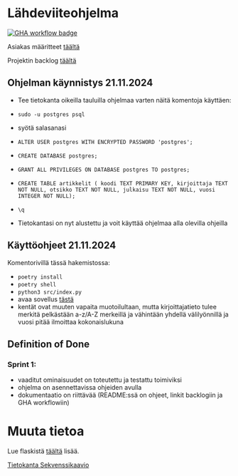 # Lähdeviiteohjelma

[![GHA workflow badge](https://github.com/liitutaulu-42/miniprojekti-liitutaulu-42/workflows/CI/badge.svg)](https://github.com/liitutaulu-42/miniprojekti-liitutaulu-42/actions)

Asiakas määritteet [täältä](https://ohjelmistotuotanto-hy.github.io/speksi/)

Projektin backlog [täältä](https://docs.google.com/spreadsheets/d/1kT_Y4y7KcN3mlNamRc5pwhnNV9R3p1UBAP4W0XShYLs/edit?usp=sharing)

## Ohjelman käynnistys 21.11.2024

- Tee tietokanta oikeilla tauluilla ohjelmaa varten näitä komentoja käyttäen:
- `sudo -u postgres psql`
- syötä salasanasi
- `ALTER USER postgres WITH ENCRYPTED PASSWORD 'postgres';`
- `CREATE DATABASE postgres;`
- `GRANT ALL PRIVILEGES ON DATABASE postgres TO postgres;`
- `CREATE TABLE artikkelit (
  koodi TEXT PRIMARY KEY,
  kirjoittaja TEXT NOT NULL,
  otsikko TEXT NOT NULL,
  julkaisu TEXT NOT NULL,
  vuosi INTEGER NOT NULL);`
- `\q`

- Tietokantasi on nyt alustettu ja voit käyttää ohjelmaa alla olevilla ohjeilla
## Käyttöohjeet 21.11.2024
Komentorivillä tässä hakemistossa:

- `poetry install`
- `poetry shell`
- `python3 src/index.py`
- avaa sovellus [tästä](http://localhost:5001/)
- kentät ovat muuten vapaita muotoilultaan, mutta kirjoittajatieto tulee merkitä pelkästään a-z/A-Z merkeillä ja vähintään yhdellä välilyönnillä ja vuosi pitää ilmoittaa kokonaislukuna
## Definition of Done

### Sprint 1:

- vaaditut ominaisuudet on toteutettu ja testattu toimiviksi
- ohjelma on asennettavissa ohjeiden avulla
- dokumentaatio on riittävää (README:ssä on ohjeet, linkit backlogiin ja GHA workflowiin)

# Muuta tietoa

Lue flaskistä [täältä](https://ohjelmistotuotanto-hy.github.io/flask/) lisää.

[Tietokanta Sekvenssikaavio](https://sequencediagram.org/index.html#initialData=C4S2BsFMAIBUUsA9gawIYDthugZUigG6QYDOpI6ahISAUHQA5oBOoAxiM1tANIAnAT2DB+AK34NmbEJ27A8SYuHABXUlNYcumBQDFwaUik0y5u6ABE02AEZHIDaHyEjx-ALQA+XEsgr1AC4AQXAkMHUKQlUVHAAiEAwAE0gADwA6AAtgAFtwOIAdDHB+TMREfn4MaDCctBQUSH9DaFBIJKRgQKKACkbBABo0VWBMpBYB0AhIAbEkVRYMNHABwUhWAEoGX2U1Um8DIxRA+HbOmtLy0SroHMQkJJBYorjSVVscsAB9JJs0Ho2cWgpEgLGILCeUAYh2M3msdgcJwQHQU2BUJAwiDQmFu90ezwwcXYLHWwEgXxJADNQSR2JBSACgW1kOgsNiMNDDLCfH4AqRArxVNU2ijoEhqiUymSRIJoGIcGioBhMSJVAMioZsCNVKpoMtwsBIiBotAdSl0SQgA)
